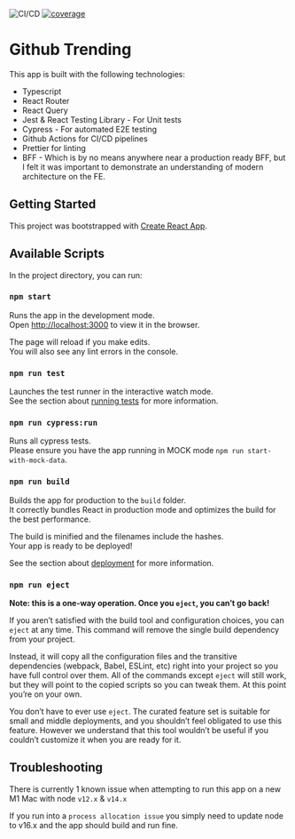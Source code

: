 ![CI/CD](https://github.com/sebastian-naicker/trending-github/actions/workflows/ci-cd.yml/badge.svg)
[![coverage](https://codecov.io/gh/sebastian-naicker/trending-github/branch/main/graph/badge.svg?token=QKZVS3C74S)](https://codecov.io/gh/sebastian-naicker/trending-github)

# Github Trending
This app is built with the following technologies:
 - Typescript
 - React Router
 - React Query
 - Jest & React Testing Library - For Unit tests
 - Cypress - For automated E2E testing
 - Github Actions for CI/CD pipelines
 - Prettier for linting
 - BFF - Which is by no means anywhere near a production ready BFF, but I felt it was important to demonstrate an understanding of modern architecture on the FE.

## Getting Started

This project was bootstrapped with [Create React App](https://github.com/facebook/create-react-app).

## Available Scripts

In the project directory, you can run:

### `npm start`

Runs the app in the development mode.\
Open [http://localhost:3000](http://localhost:3000) to view it in the browser.

The page will reload if you make edits.\
You will also see any lint errors in the console.


### `npm run test`

Launches the test runner in the interactive watch mode.\
See the section about [running tests](https://facebook.github.io/create-react-app/docs/running-tests) for more information.


### `npm run cypress:run`

Runs all cypress tests.\
Please ensure you have the app running in MOCK mode `npm run start-with-mock-data`.


### `npm run build`

Builds the app for production to the `build` folder.\
It correctly bundles React in production mode and optimizes the build for the best performance.

The build is minified and the filenames include the hashes.\
Your app is ready to be deployed!

See the section about [deployment](https://facebook.github.io/create-react-app/docs/deployment) for more information.


### `npm run eject`

**Note: this is a one-way operation. Once you `eject`, you can’t go back!**

If you aren’t satisfied with the build tool and configuration choices, you can `eject` at any time. This command will remove the single build dependency from your project.

Instead, it will copy all the configuration files and the transitive dependencies (webpack, Babel, ESLint, etc) right into your project so you have full control over them. All of the commands except `eject` will still work, but they will point to the copied scripts so you can tweak them. At this point you’re on your own.

You don’t have to ever use `eject`. The curated feature set is suitable for small and middle deployments, and you shouldn’t feel obligated to use this feature. However we understand that this tool wouldn’t be useful if you couldn’t customize it when you are ready for it.


## Troubleshooting

There is currently 1 known issue when attempting to run this app on a new M1 Mac with node `v12.x` & `v14.x`

If you run into a `process allocation issue` you simply need to update node to v16.x and the app should build and run fine.
